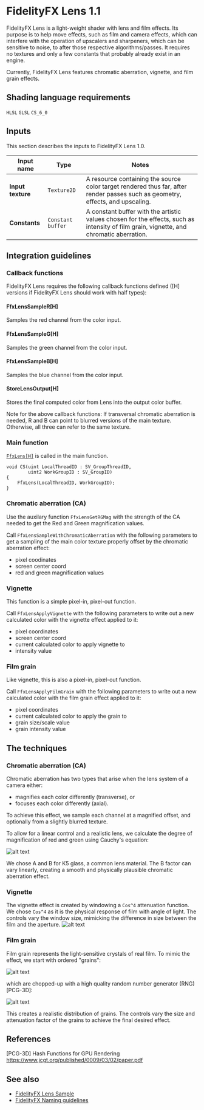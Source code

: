 <!-- @page page_techniques_lens FidelityFX Lens 1.1 -->

<h1>FidelityFX Lens 1.1</h1>

FidelityFX Lens is a light-weight shader with lens and film effects. Its purpose is to help move effects, such as film and camera effects, which can interfere with the operation of upscalers and sharpeners, which can be sensitive to noise, to after those respective algorithms/passes. It requires no textures and only a few constants that probably already exist in an engine.

Currently, FidelityFX Lens features chromatic aberration, vignette, and film grain effects.

<h2>Shading language requirements</h2>

`HLSL` `GLSL` `CS_6_0`

<h2>Inputs</h2>

This section describes the inputs to FidelityFX Lens 1.0.

| Input name | Type | Notes |
| --- | --- | --- |
| **Input texture** | `Texture2D` | A resource containing the source color target rendered thus far, after render passes such as geometry, effects, and upscaling. |
| **Constants**     | `Constant buffer` | A constant buffer with the artistic values chosen for the effects, such as intensity of film grain, vignette, and chromatic aberration. |

<h2>Integration guidelines</h2>

<h3>Callback functions</h3>

FidelityFX Lens requires the following callback functions defined ([H] versions if FidelityFX Lens should work with half types):

<h4>FfxLensSampleR[H]</h4>
Samples the red channel from the color input.

<h4>FfxLensSampleG[H]</h4>
Samples the green channel from the color input.

<h4>FfxLensSampleB[H]</h4>
Samples the blue channel from the color input.

<h4>StoreLensOutput[H]</h4>
Stores the final computed color from Lens into the output color buffer.

Note for the above callback functions: If transversal chromatic aberration is needed, R and B can point to blurred versions of the main texture. Otherwise, all three can refer to the same texture.

<h3>Main function</h3>

[`FfxLens[H]`](../../sdk/include/FidelityFX/gpu/lens/ffx_lens.h#L264) is called in the main function.  

```HLSL
void CS(uint LocalThreadID : SV_GroupThreadID,
        uint2 WorkGroupID : SV_GroupID)
{
    FfxLens(LocalThreadID, WorkGroupID);
}
```

<h3>Chromatic aberration (CA)</h3>

Use the auxilary function `FfxLensGetRGMag` with the strength of the CA needed to get the Red and Green magnification values.  
  
Call `FfxLensSampleWithChromaticAberration` with the following parameters to get a sampling of the main color texture properly offset by the chromatic aberration effect:
* pixel coodinates
* screen center coord
* red and green magnification values  
  
<h3>Vignette</h3>

This function is a simple pixel-in, pixel-out function.  
  
Call `FfxLensApplyVignette` with the following parameters to write out a new calculated color with the vignette effect applied to it:
* pixel coordinates
* screen center coord
* current calculated color to apply vignette to 
* intensity value  

<h3>Film grain</h3>

Like vignette, this is also a pixel-in, pixel-out function.  
  
Call `FfxLensApplyFilmGrain` with the following parameters to write out a new calculated color with the film grain effect applied to it:
* pixel coordinates
* current calculated color to apply the grain to
* grain size/scale value
* grain intensity value  

<h2>The techniques</h2>

<h3>Chromatic aberration (CA)</h3>

Chromatic aberration has two types that arise when the lens system of a camera either:
* magnifies each color differently (transverse), or  
* focuses each color differently (axial).  
  
To achieve this effect, we sample each channel at a magnified offset, and optionally from a slightly blurred texture.  
  
To allow for a linear control and a realistic lens, we calculate the degree of magnification of red and green using Cauchy's equation:

![alt text](media/lens/cauchy.png "Index of refraction vs light wavelength")

We chose A and B for K5 glass, a common lens material. The B factor can vary linearly, creating a smooth and physically plausible chromatic aberration effect.

<h3>Vignette</h3>

The vignette effect is created by windowing a `Cos^4` attenuation function. We chose `Cos^4` as it is the physical response of film with angle of light. The controls vary the window size, mimicking the difference in size between the film and the aperture. 
![alt text](media/lens/vignette.png "A windowed Cos^4 function")

<h3>Film grain</h3>

Film grain represents the light-sensitive crystals of real film. To mimic the effect, we start with ordered "grains": 

![alt text](media/lens/grains.png "A hexagonal grid of 'grains'")

which are chopped-up with a high quality random number generator (RNG) [PCG-3D]:

![alt text](media/lens/film-grains.png "Chopped up grains randomized with an RNG")

This creates a realistic distribution of grains. The controls vary the size and attenuation factor of the grains to achieve the final desired effect.

<h2>References</h2>

[PCG-3D] Hash Functions for GPU Rendering https://www.jcgt.org/published/0009/03/02/paper.pdf

<h2>See also</h2>

- [FidelityFX Lens Sample](../samples/lens.md)
- [FidelityFX Naming guidelines](../getting-started/naming-guidelines.md)
